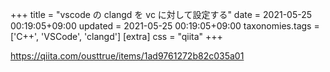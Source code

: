 +++
title = "vscode の clangd を vc に対して設定する"
date = 2021-05-25 00:19:05+09:00
updated = 2021-05-25 00:19:05+09:00
taxonomies.tags = ['C++', 'VSCode', 'clangd']
[extra]
css = "qiita"
+++

<https://qiita.com/ousttrue/items/1ad9761272b82c035a01>

